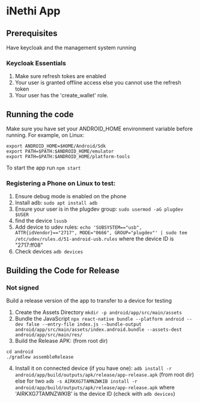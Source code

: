 # iNethi App

## Prerequisites
Have keycloak and the management system running

### Keycloak Essentials
1. Make sure refresh tokes are enabled
2. Your user is granted offline access else you cannot use the refresh token
3. Your user has the 'create_wallet' role.

## Running the code
Make sure you have set your ANDROID_HOME environment variable before running. For example, on Linux:

```
export ANDROID_HOME=$HOME/Android/Sdk
export PATH=$PATH:$ANDROID_HOME/emulator
export PATH=$PATH:$ANDROID_HOME/platform-tools
```

To start the app run `npm start`

### Registering a Phone on Linux to test:
1. Ensure debug mode is enabled on the phone
2. Install adb: `sudo apt install adb`
3. Ensure your user is in the plugdev group: `sudo usermod -aG plugdev $USER`
4. find the device `lsusb`
5. Add device to udev rules: `echo 'SUBSYSTEM=="usb", ATTR{idVendor}=="2717", MODE="0666", GROUP="plugdev"' | sudo tee /etc/udev/rules.d/51-android-usb.rules` where the device ID is "2717:ff08"
6. Check devices `adb devices`

## Building the Code for Release

### Not signed
Build a release version of the app to transfer to a device for testing
1. Create the Assets Directory `mkdir -p android/app/src/main/assets`
2. Bundle the JavaScript `npx react-native bundle --platform android --dev false --entry-file index.js --bundle-output android/app/src/main/assets/index.android.bundle --assets-dest android/app/src/main/res/`
3. Build the Release APK: (from root dir)
```
cd android
./gradlew assembleRelease
```
4. Install it on connected device (if you have one): `adb install -r android/app/build/outputs/apk/release/app-release.apk` (from root dir) else for two `adb -s AIRKXG7TAMNZWKIB install -r android/app/build/outputs/apk/release/app-release.apk` where 'AIRKXG7TAMNZWKIB' is the device ID (check with `adb devices`)

